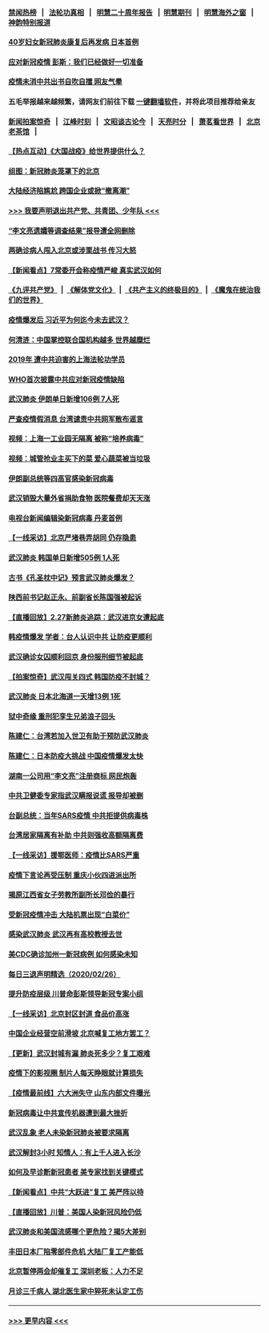 #### [禁闻热榜](热点新闻.md?=0)  &nbsp;&nbsp;|&nbsp;&nbsp; [法轮功真相](https://github.com/gfw-breaker/truth/blob/master/README.md?=0) &nbsp;&nbsp;|&nbsp;&nbsp; [明慧二十周年报告](https://github.com/gfw-breaker/mh-reports/blob/master/README.md?=0) &nbsp;&nbsp;|&nbsp;&nbsp;[明慧期刊](https://github.com/gfw-breaker/mh-qikan) &nbsp;&nbsp;|&nbsp;&nbsp; [明慧海外之窗](https://github.com/gfw-breaker/mh-news/blob/master/README.md?=0) &nbsp;&nbsp;|&nbsp;&nbsp; [神韵特别报道](https://github.com/gfw-breaker/mh-news/blob/master/shenyun.md?=0)
#### [40岁妇女新冠肺炎康复后再发病 日本首例](../pages/nsc413/n11901341.md?t=02280702) 
#### [应对新冠疫情 彭斯：我们已经做好一切准备](../pages/nsc413/n11901268.md?t=02280702) 
#### [疫情未消中共出书自吹自擂 网友气晕](../pages/nsc413/n11901300.md?t=02280702) 
#### 五毛举报越来越频繁，请网友们前往下载 [一键翻墙软件](https://github.com/gfw-breaker/ssr-accounts)，并将此项目推荐给亲友
#### [新闻拍案惊奇](https://github.com/gfw-breaker/banned-news/blob/master/pages/link4.md) &nbsp;&nbsp;|&nbsp;&nbsp; [江峰时刻](https://github.com/gfw-breaker/banned-news/blob/master/pages/link4.md) &nbsp;&nbsp;|&nbsp;&nbsp; [文昭谈古论今](https://github.com/gfw-breaker/banned-news/blob/master/pages/link4.md) &nbsp;&nbsp;|&nbsp;&nbsp; [天亮时分](https://github.com/gfw-breaker/banned-news/blob/master/pages/link4.md) &nbsp;&nbsp;|&nbsp;&nbsp; [萧茗看世界](https://github.com/gfw-breaker/banned-news/blob/master/pages/link4.md) &nbsp;&nbsp;|&nbsp;&nbsp; [北京老茶馆](https://github.com/gfw-breaker/banned-news/blob/master/pages/link4.md) &nbsp;&nbsp;|&nbsp;&nbsp; 
#### [【热点互动】《大国战疫》给世界提供什么？](../pages/nsc413/n11901312.md?t=02280702) 
#### [组图：新冠肺炎笼罩下的北京](../pages/nsc413/n11901202.md?t=02280702) 
#### [大陆经济陷尴尬 跨国企业或掀“撤离潮”](../pages/nsc413/n11901126.md?t=02280702) 
#### [>>> 我要声明退出共产党、共青团、少年队 <<<](https://github.com/begood0513/goodnews/blob/master/quit/letter.md) 
#### [“李文亮遗孀等调查结果”报导遭全网删除](../pages/nsc413/n11901150.md?t=02280702) 
#### [两确诊病人闯入北京或涉栗战书 传习大怒](../pages/nsc413/n11901180.md?t=02280702) 
#### [【新闻看点】7常委开会称疫情严峻 真实武汉如何](../pages/nsc413/n11900820.md?t=02280702) 
#### [《九评共产党》](https://github.com/begood0513/9ping.md/blob/master/README.md) &nbsp;|&nbsp; [《解体党文化》](../../../../jtdwh.md/blob/master/README.md)  &nbsp;|&nbsp; [《共产主义的终极目的》](../../../../gczydzjmd.md/blob/master/README.md) &nbsp;|&nbsp; [《魔鬼在统治我们的世界》](../../../../mgztzwmdsj.md/blob/master/README.md) 
#### [疫情爆发后 习近平为何迄今未去武汉？](../pages/nsc413/n11900728.md?t=02280702) 
#### [何清涟：中国掌控联合国机构越多 世界越糜烂](../pages/nsc413/n11901020.md?t=02280702) 
#### [2019年 遭中共迫害的上海法轮功学员](../pages/nsc413/n11900714.md?t=02280702) 
#### [WHO首次披露中共应对新冠疫情缺陷](../pages/nsc413/n11900978.md?t=02280702) 
#### [武汉肺炎 伊朗单日新增106例 7人死](../pages/nsc413/n11900839.md?t=02280702) 
#### [严查疫情假消息 台湾谴责中共网军散布谣言](../pages/nsc413/n11900739.md?t=02280702) 
#### [视频：上海一工业园无隔离 被称“培养病毒”](../pages/nsc413/n11900765.md?t=02280702) 
#### [视频：城管抢业主买下的菜 爱心蔬菜被当垃圾](../pages/nsc413/n11900620.md?t=02280702) 
#### [伊朗副总统等四高官感染新冠病毒](../pages/nsc413/n11900818.md?t=02280702) 
#### [武汉销毁大量外省捐助食物 医院餐费却天天涨](../pages/nsc413/n11900633.md?t=02280702) 
#### [电视台新闻编辑染新冠病毒 丹麦首例](../pages/nsc413/n11900794.md?t=02280702) 
#### [【一线采访】北京严堵巷弄胡同 仍存隐患](../pages/nsc413/n11900723.md?t=02280702) 
#### [武汉肺炎 韩国单日新增505例 1人死](../pages/nsc413/n11900450.md?t=02280702) 
#### [古书《孔圣枕中记》预言武汉肺炎爆发？](../pages/nsc413/n11899892.md?t=02280702) 
#### [陕西前书记赵正永、前副省长陈国强被起诉](../pages/nsc413/n11900182.md?t=02280702) 
#### [【直播回放】2.27新肺炎追踪：武汉进京女遭起底](../pages/nsc413/n11900415.md?t=02280702) 
#### [韩疫情爆发 学者：台人认识中共 让防疫更顺利](../pages/nsc413/n11900509.md?t=02280702) 
#### [武汉确诊女囚顺利回京 身份服刑细节被起底](../pages/nsc413/n11900305.md?t=02280702) 
#### [【拍案惊奇】武汉闯关四式 韩国防疫不封城？](../pages/nsc413/n11899370.md?t=02280702) 
#### [武汉肺炎 日本北海道一天增13例 1死](../pages/nsc413/n11900329.md?t=02280702) 
#### [狱中奇缘  重刑犯孪生兄弟浪子回头](../pages/nsc413/n11898373.md?t=02280702) 
#### [陈建仁：台湾若加入世卫有助于预防武汉肺炎](../pages/nsc413/n11899571.md?t=02280702) 
#### [陈建仁：日本防疫大挑战 中国疫情爆发太快](../pages/nsc413/n11900169.md?t=02280702) 
#### [湖南一公司用“李文亮”注册商标 网民炮轰](../pages/nsc413/n11899932.md?t=02280702) 
#### [中共卫健委专家指武汉瞒报说谎 报导却被删](../pages/nsc413/n11899565.md?t=02280702) 
#### [台副总统：当年SARS疫情 中共拒提供病毒株](../pages/nsc413/n11899641.md?t=02280702) 
#### [台湾居家隔离有补助 中共则强收高额隔离费](../pages/nsc413/n11899333.md?t=02280702) 
#### [【一线采访】援鄂医师：疫情比SARS严重](../pages/nsc413/n11899583.md?t=02280702) 
#### [疫情下言论再受压制 重庆小伙四进派出所](../pages/nsc413/n11899264.md?t=02280702) 
#### [揭原江西省女子劳教所副所长邓俭的暴行](../pages/nsc413/n11898252.md?t=02280702) 
#### [受新冠疫情冲击 大陆机票出现“白菜价”](../pages/nsc413/n11899112.md?t=02280702) 
#### [感染武汉肺炎 武汉再有高校教授去世](../pages/nsc413/n11897445.md?t=02280702) 
#### [美CDC确诊加州一新冠病例 如何感染未知](../pages/nsc413/n11899165.md?t=02280702) 
#### [每日三退声明精选（2020/02/26）](../pages/nsc413/n11899235.md?t=02280702) 
#### [提升防疫层级 川普命彭斯领导新冠专案小组](../pages/nsc413/n11898934.md?t=02280702) 
#### [【一线采访】北京封区封道 食品价高涨](../pages/nsc413/n11898771.md?t=02280702) 
#### [中国企业经营空前滑坡 北京喊复工地方罢工？](../pages/nsc413/n11898503.md?t=02280702) 
#### [【更新】武汉封城有漏 肺炎死多少？复工艰难](../pages/nsc413/n11890652.md?t=02280702) 
#### [疫情下的影视圈 制片人每天睁眼就计算损失](../pages/nsc413/n11898270.md?t=02280702) 
#### [【疫情最前线】六大洲失守 山东内部文件曝光](../pages/nsc413/n11898455.md?t=02280702) 
#### [新冠病毒让中共宣传机器遭到最大挫折](../pages/nsc413/n11898739.md?t=02280702) 
#### [武汉乱象 老人未染新冠肺炎被要求隔离](../pages/nsc413/n11898557.md?t=02280702) 
#### [武汉解封3小时 知情人：有上千人进入长沙](../pages/nsc413/n11898505.md?t=02280702) 
#### [如何及早诊断新冠患者 美专家找到关键模式](../pages/nsc413/n11898626.md?t=02280702) 
#### [【新闻看点】中共“大跃进”复工 美严阵以待](../pages/nsc413/n11898221.md?t=02280702) 
#### [【直播回放】川普：美国人染新冠风险仍低](../pages/nsc413/n11898088.md?t=02280702) 
#### [武汉肺炎和美国流感哪个更危险？揭5大差别](../pages/nsc413/n11888203.md?t=02280702) 
#### [丰田日本厂陷零部件危机 大陆厂复工产能低](../pages/nsc413/n11898580.md?t=02280702) 
#### [北京暂停两会却催复工 深圳老板：人力不足](../pages/nsc413/n11898526.md?t=02280702) 
#### [月诊三千病人 湖北医生家中猝死未认定工伤](../pages/nsc413/n11898375.md?t=02280702) 

----
#### [ >>> 更早内容 <<< ](../indexes/nsc413-earlier.md)
